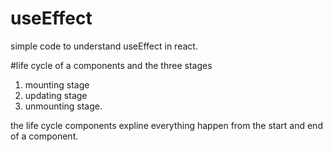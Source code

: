 # useEffect 

simple code to understand useEffect in react. 

#life cycle  of a components and the three stages 
1. mounting stage 
2. updating stage 
3. unmounting stage. 

the life cycle components expline everything happen from the start and end of a component.
